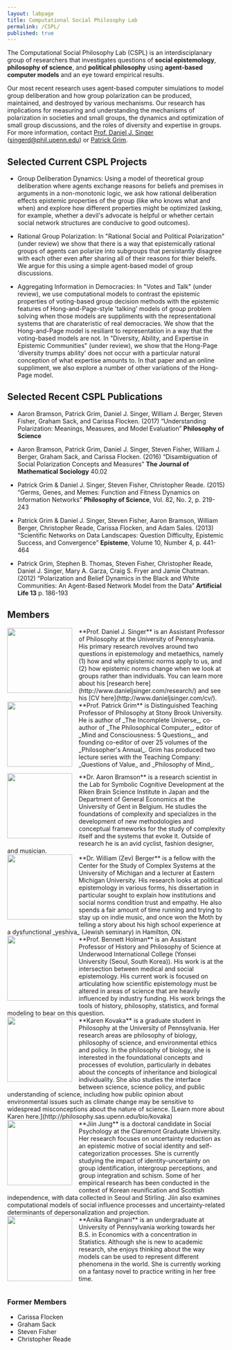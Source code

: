 ```yaml
---
layout: labpage
title: Computational Social Philosophy Lab
permalink: /CSPL/
published: true
---
```


The Computational Social Philosophy Lab (CSPL) is an interdisciplanary group of researchers that investigates questions of **social epistemology**, **philosophy of science**, and **political philosophy** using **agent-based computer models** and an eye toward empirical results.

Our most recent research uses agent-based computer simulations to model group deliberation and how group polarization can be produced, maintained, and destroyed by various mechanisms. Our research has implications for measuring and understanding the mechanisms of polarization in societies and small groups, the dynamics and optimization of small group discussions, and the roles of diversity and expertise in groups. For more information, contact [Prof. Daniel J. Singer](http://www.danieljsinger.com) ([singerd@phil.upenn.edu](mailto:singerd@phil.upenn.edu)) or [Patrick Grim](http://www.pgrim.org/).

## Selected Current CSPL Projects

- Group Deliberation Dynamics: Using a model of theoretical group deliberation where agents exchange reasons for beliefs and premises in arguments in a non-monotonic logic, we ask how rational deliberation effects epistemic properties of the group (like who knows what and when) and explore how different properties might be optimized (asking, for example, whether a devil's advocate is helpful or whether certain social network structures are conducive to good outcomes).

- Rational Group Polarization: In "Rational Social and Political Polarization" (under review) we show that there is a way that epistemically rational groups of agents can polarize into subgroups that persistantly disagree with each other even after sharing all of their reasons for thier beleifs.  We argue for this using a simple agent-based model of group discussions.

- Aggregating Information in Democracies: In "Votes and Talk" (under review), we use computational models to contrast the epistemic properties of voting-based group decision methods with the epistemic features of Hong-and-Page-style 'talking' models of group problem solving when those models are suppliments with the representational systems that are charateristic of real democracies.  We show that the Hong-and-Page model is resiliant to representation in a way that the voting-based models are not.  In "Diversity, Ability, and Expertise in Epistemic Communities" (under review), we show that the Hong-Page 'diversity trumps ability' does not occur with a particular natural conception of what expertise amounts to.  In that paper and an online suppliment, we also explore a number of other variations of the Hong-Page model.


## Selected Recent CSPL Publications

- Aaron Bramson, Patrick Grim, Daniel J. Singer, William J. Berger, Steven Fisher, Graham
Sack, and Carissa Flocken. (2017) “Understanding Polarization: Meanings, Measures,
and Model Evaluation” **Philosophy of Science**

- Aaron Bramson, Patrick Grim, Daniel J. Singer, Steven Fisher, William J. Berger, Graham
Sack, and Carissa Flocken. (2016) “Disambiguation of Social Polarization Concepts
and Measures” **The Journal of Mathematical Sociology** 40.02 

- Patrick Grim & Daniel J. Singer, Steven Fisher, Christopher Reade. (2015) “Germs, Genes, and Memes: Function and Fitness Dynamics on Information Networks” **Philosophy of Science**, Vol. 82, No. 2, p. 219-243

- Patrick Grim & Daniel J. Singer, Steven Fisher, Aaron Bramson, William Berger, Christopher
Reade, Carissa Flocken, and Adam Sales. (2013) “Scientific Networks on Data Landscapes:
Question Difficulty, Epistemic Success, and Convergence” **Episteme**, Volume 10, Number 4, p. 441-464

- Patrick Grim, Stephen B. Thomas, Steven Fisher, Christopher Reade, Daniel J. Singer, Mary A. Garza, Craig S. Fryer and Jamie Chatman. (2012) “Polarization and Belief Dynamics in the Black and White Communities: An Agent-Based Network Model from the Data” **Artificial Life 13** p. 186-193



## Members

<img src="http://www.danieljsinger.com/images/mephoto.png" style="width: 150px; float: left; margin: 0px 15px 15px 0px;" />
**Prof. Daniel J. Singer** is an Assistant Professor of Philosophy at the University of Pennsylvania.  His primary research revolves around two questions in epistemology and metaethics, namely (1) how and why epistemic norms apply to us, and (2) how epistemic norms change when we look at groups rather than individuals.  You can learn more about his [research here](http://www.danieljsinger.com/research/) and see his [CV here](http://www.danieljsinger.com/cv/).


<br style="clear:both" />


<img src="http://www.danieljsinger.com/images/Grim.jpg" style="width: 150px; float: left; margin: 0px 15px 15px 0px;" />
**Prof. Patrick Grim** is Distinguished Teaching Professor of Philosophy at Stony Brook University. He is author of _The Incomplete Universe_, co-author of _The Philosophical Computer_, editor of _Mind and Consciousness: 5 Questions_, and founding co-editor of over 25 volumes of the _Philosopher's Annual_. Grim has produced two lecture series with the Teaching Company: _Questions of Value_ and _Philosophy of Mind_.


<br style="clear:both" />


<img src="http://www.danieljsinger.com/images/Aaron.jpg" style="width: 150px; float: left; margin: 0px 15px 15px 0px;" />
**Dr. Aaron Bramson** is a research scientist in the Lab for Symbolic Cognitive Development at the Riken Brain Science Institute in Japan and the Department of General Economics at the University of Gent in Belgium.  He studies the foundations of complexity and specializes in the development of new methodologies and conceptual frameworks for the study of complexity itself and the systems that evoke it.  Outside of research he is an avid cyclist, fashion designer, and musician.


<br style="clear:both" />


<img src="http://www.danieljsinger.com/images/Zev.jpg" style="width: 150px; float: left; margin: 0px 15px 15px 0px;" />
**Dr. William (Zev) Berger** is a fellow with the Center for the Study of Complex Systems at the University of Michigan and a lecturer at Eastern Michigan University. His research looks at political epistemology in various forms, his dissertation in particular sought to explain how institutions and social norms condition trust and empathy. He also spends a fair amount of time running and trying to stay up on indie music, and once won the Moth by telling a story about his high school experience at a dysfunctional _yeshiva_ (Jewish seminary) in Hamilton, ON.


<br style="clear:both" />


<img src="http://www.danieljsinger.com/images/Bennett.jpg" style="width: 150px; float: left; margin: 0px 15px 15px 0px;" />
**Prof. Bennett Holman** is an Assistant Professor of History and Philosophy of Science at Underwood International College (Yonsei University (Seoul, South Korea)).  His work is at the intersection between medical and social epistemology.  His current work is focused on articulating how scientific epistemology must be altered in areas of science that are heavily influenced by industry funding.  His work brings the tools of history, philosophy, statistics, and formal modeling to bear on this question.


<br style="clear:both" />


<img src="http://www.danieljsinger.com/images/Karen.jpg" style="width: 150px; float: left; margin: 0px 15px 15px 0px;" />
**Karen Kovaka** is a graduate student in Philosophy at the University of Pennsylvania. Her research areas are philosophy of biology, philosophy of science, and environmental ethics and policy. In the philosophy of biology, she is interested in the foundational concepts and processes of evolution, particularly in debates about the concepts of inheritance and biological individuality. She also studies the interface between science, science policy, and public understanding of science, including how public opinion about environmental issues such as climate change may be sensitive to widespread misconceptions about the nature of science. [Learn more about Karen here.](http://philosophy.sas.upenn.edu/bio/kovaka)


<br style="clear:both" />


<img src="http://www.danieljsinger.com/images/Jiin.jpg" style="width: 150px; float: left; margin: 0px 15px 15px 0px;" />
**Jiin Jung** is a doctoral candidate in Social Psychology at the Claremont Graduate University. Her research focuses on uncertainty reduction as an epistemic motive of social identity and self-categorization processes. She is currently studying the impact of identity-uncertainty on group identification, intergroup perceptions, and group integration and schism. Some of her empirical research has been conducted in the context of Korean reunification and Scottish independence, with data collected in Seoul and Stirling. Jiin also examines computational models of social influence processes and uncertainty-related determinants of depersonalization and projection.


<br style="clear:both" />


<img src="http://www.danieljsinger.com/images/Anika.jpg" style="width: 150px; float: left; margin: 0px 15px 15px 0px;" />
**Anika Ranginani** is an undergraduate at University of Pennsylvania working towards her B.S. in Economics with a concentration in Statistics. Although she is new to academic research, she enjoys thinking about the way models can be used to represent different phenomena in the world. She is currently working on a fantasy novel to practice writing in her free time. 


<br style="clear:both" />




### Former Members
* Carissa Flocken
* Graham Sack
* Steven Fisher
* Christopher Reade
